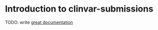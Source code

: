 # Introduction to clinvar-submissions

TODO: write [great documentation](http://jacobian.org/writing/what-to-write/)
